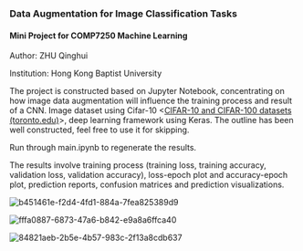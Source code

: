 ### Data Augmentation for Image Classification Tasks

#### Mini Project for COMP7250 Machine Learning

Author: ZHU Qinghui

Institution: Hong Kong Baptist University



The project is constructed based on Jupyter Notebook, concentrating on how image data augmentation will influence the training process and result of a CNN. Image dataset using Cifar-10 <[CIFAR-10 and CIFAR-100 datasets (toronto.edu)](https://www.cs.toronto.edu/~kriz/cifar.html)>, deep learning framework using Keras. The outline has been well constructed, feel free to use it for skipping.



Run through main.ipynb to regenerate the results. 

The results involve training process (training loss, training accuracy, validation loss, validation accuracy), loss-epoch plot and accuracy-epoch plot, prediction reports, confusion matrices and prediction visualizations.





![b451461e-f2d4-4fd1-884a-7fea825389d9](file:///D:/Pictures/Typedown/b451461e-f2d4-4fd1-884a-7fea825389d9.png)

![fffa0887-6873-47a6-b842-e9a8a6ffca40](file:///D:/Pictures/Typedown/fffa0887-6873-47a6-b842-e9a8a6ffca40.png)

![84821aeb-2b5e-4b57-983c-2f13a8cdb637](file:///D:/Pictures/Typedown/84821aeb-2b5e-4b57-983c-2f13a8cdb637.png)


